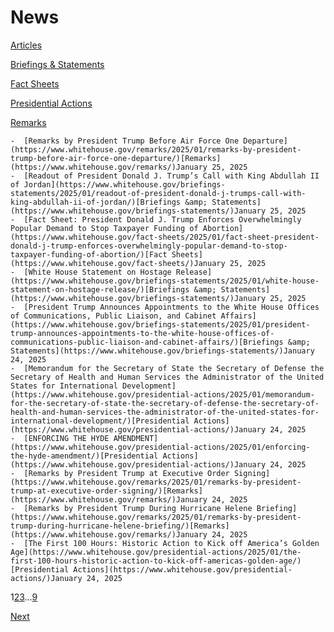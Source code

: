 # 					News				

[Articles](/articles/)

[Briefings &amp; Statements](/briefings-statements/)

[Fact Sheets](/fact-sheets/)

[Presidential Actions](/presidential-actions/)

[Remarks](/remarks/)

    -  [Remarks by President Trump Before Air Force One Departure](https://www.whitehouse.gov/remarks/2025/01/remarks-by-president-trump-before-air-force-one-departure/)[Remarks](https://www.whitehouse.gov/remarks/)January 25, 2025 
    -  [Readout of President Donald J. Trump’s Call with King Abdullah II of Jordan](https://www.whitehouse.gov/briefings-statements/2025/01/readout-of-president-donald-j-trumps-call-with-king-abdullah-ii-of-jordan/)[Briefings &amp; Statements](https://www.whitehouse.gov/briefings-statements/)January 25, 2025 
    -  [Fact Sheet: President Donald J. Trump Enforces Overwhelmingly Popular Demand to Stop Taxpayer Funding of Abortion](https://www.whitehouse.gov/fact-sheets/2025/01/fact-sheet-president-donald-j-trump-enforces-overwhelmingly-popular-demand-to-stop-taxpayer-funding-of-abortion/)[Fact Sheets](https://www.whitehouse.gov/fact-sheets/)January 25, 2025 
    -  [White House Statement on Hostage Release](https://www.whitehouse.gov/briefings-statements/2025/01/white-house-statement-on-hostage-release/)[Briefings &amp; Statements](https://www.whitehouse.gov/briefings-statements/)January 25, 2025 
    -  [President Trump Announces Appointments to the White House Offices of Communications, Public Liaison, and Cabinet Affairs](https://www.whitehouse.gov/briefings-statements/2025/01/president-trump-announces-appointments-to-the-white-house-offices-of-communications-public-liaison-and-cabinet-affairs/)[Briefings &amp; Statements](https://www.whitehouse.gov/briefings-statements/)January 24, 2025 
    -  [Memorandum for the Secretary of State the Secretary of Defense the Secretary of Health and Human Services the Administrator of the United States for International Development](https://www.whitehouse.gov/presidential-actions/2025/01/memorandum-for-the-secretary-of-state-the-secretary-of-defense-the-secretary-of-health-and-human-services-the-administrator-of-the-united-states-for-international-development/)[Presidential Actions](https://www.whitehouse.gov/presidential-actions/)January 24, 2025 
    -  [ENFORCING THE HYDE AMENDMENT](https://www.whitehouse.gov/presidential-actions/2025/01/enforcing-the-hyde-amendment/)[Presidential Actions](https://www.whitehouse.gov/presidential-actions/)January 24, 2025 
    -  [Remarks by President Trump at Executive Order Signing](https://www.whitehouse.gov/remarks/2025/01/remarks-by-president-trump-at-executive-order-signing/)[Remarks](https://www.whitehouse.gov/remarks/)January 24, 2025 
    -  [Remarks by President Trump During Hurricane Helene Briefing](https://www.whitehouse.gov/remarks/2025/01/remarks-by-president-trump-during-hurricane-helene-briefing/)[Remarks](https://www.whitehouse.gov/remarks/)January 24, 2025 
    -  [The First 100 Hours: Historic Action to Kick off America’s Golden Age](https://www.whitehouse.gov/presidential-actions/2025/01/the-first-100-hours-historic-action-to-kick-off-americas-golden-age/)[Presidential Actions](https://www.whitehouse.gov/presidential-actions/)January 24, 2025 

1[2](https://www.whitehouse.gov/news/page/2/)[3](https://www.whitehouse.gov/news/page/3/)…[9](https://www.whitehouse.gov/news/page/9/)

[Next](https://www.whitehouse.gov/news/page/2/)

